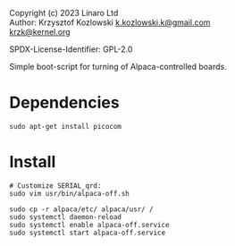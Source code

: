 Copyright (c) 2023 Linaro Ltd  
Author: Krzysztof Kozlowski <k.kozlowski.k@gmail.com>  
                            <krzk@kernel.org>

SPDX-License-Identifier: GPL-2.0

Simple boot-script for turning of Alpaca-controlled boards.

# Dependencies

    sudo apt-get install picocom

# Install

    # Customize SERIAL_qrd:
    sudo vim usr/bin/alpaca-off.sh

    sudo cp -r alpaca/etc/ alpaca/usr/ /
    sudo systemctl daemon-reload
    sudo systemctl enable alpaca-off.service
    sudo systemctl start alpaca-off.service

